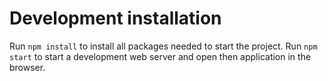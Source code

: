 

Development installation
========================

Run ```npm install``` to install all packages needed to start the
project.
Run ```npm start``` to start a development web server and open then
application in the browser.

